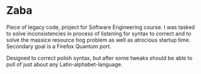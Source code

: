 # Zaba

Piece of legacy code, project for Software Engineering course.
I was tasked to solve inconsistencies in process of listening for syntax to correct and to solve the massice resource hog problem as well as atrocious startup time.
Secondary goal is a Firefox Quantum port.

Designed to correct polish syntax, but after some tweaks should be able to pull of just about any Latin-alphabet-language.
